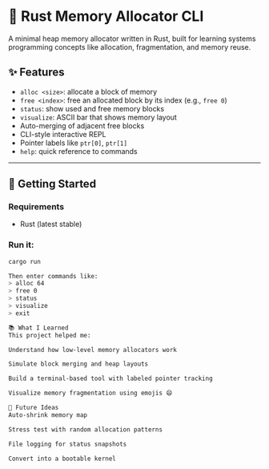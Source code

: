 # 🧠 Rust Memory Allocator CLI

A minimal heap memory allocator written in Rust, built for learning systems programming concepts like allocation, fragmentation, and memory reuse.

## ✨ Features

- `alloc <size>`: allocate a block of memory
- `free <index>`: free an allocated block by its index (e.g., `free 0`)
- `status`: show used and free memory blocks
- `visualize`: ASCII bar that shows memory layout
- Auto-merging of adjacent free blocks
- CLI-style interactive REPL
- Pointer labels like `ptr[0]`, `ptr[1]`
- `help`: quick reference to commands

---

## 🚀 Getting Started

### Requirements
- Rust (latest stable)

### Run it:
```bash
cargo run

Then enter commands like:
> alloc 64
> free 0
> status
> visualize
> exit

📚 What I Learned
This project helped me:

Understand how low-level memory allocators work

Simulate block merging and heap layouts

Build a terminal-based tool with labeled pointer tracking

Visualize memory fragmentation using emojis 😄

🔮 Future Ideas
Auto-shrink memory map

Stress test with random allocation patterns

File logging for status snapshots

Convert into a bootable kernel
